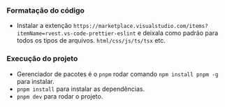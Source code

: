 ### Formatação do código

- Instalar a extenção `https://marketplace.visualstudio.com/items?itemName=rvest.vs-code-prettier-eslint`
e deixala como padrão para todos os tipos de arquivos. `html/css/js/ts/tsx` etc.

### Execução do projeto

- Gerenciador de pacotes é o `pnpm` rodar comando `npm install pnpm -g` para instalar.
- `pnpm install` para instalar as dependências.
- `pnpm dev` para rodar o projeto.
